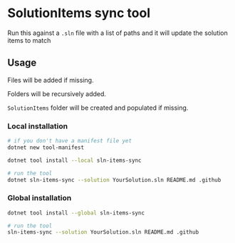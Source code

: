 # SolutionItems sync tool

Run this against a `.sln` file with a list of paths and it will update the solution items to match

## Usage

Files will be added if missing.

Folders will be recursively added.

`SolutionItems` folder will be created and populated if missing.

### Local installation

```bash
# if you don't have a manifest file yet
dotnet new tool-manifest

dotnet tool install --local sln-items-sync

# run the tool
dotnet sln-items-sync --solution YourSolution.sln README.md .github
```

### Global installation

```bash
dotnet tool install --global sln-items-sync

# run the tool
sln-items-sync --solution YourSolution.sln README.md .github
```
